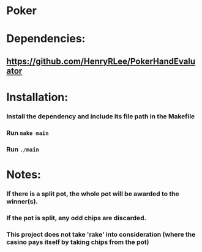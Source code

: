# Poker
# Dependencies:
  ## https://github.com/HenryRLee/PokerHandEvaluator
# Installation:
  ### Install the dependency and include its file path in the Makefile
  ### Run `make main`
  ### Run `./main`
# Notes:
  ### If there is a split pot, the whole pot will be awarded to the winner(s).
  ### If the pot is split, any odd chips are discarded.
  ### This project does not take 'rake' into consideration (where the casino pays itself by taking chips from the pot)
